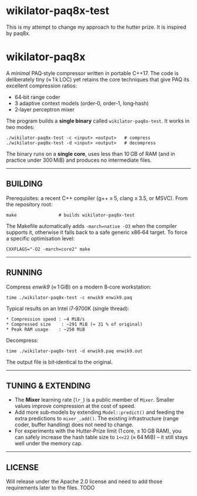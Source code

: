 # wikilator-paq8x-test
This is my attempt to change my approach to the hutter prize.  It is inspired by paq8x.


wikilator-paq8x
==============

A *minimal* PAQ‑style compressor written in portable C++17.
The code is deliberately tiny (≈ 1 k LOC) yet retains the core
techniques that give PAQ its excellent compression ratios:

* 64‑bit range coder
* 3 adaptive context models (order‑0, order‑1, long‑hash)
* 2‑layer perceptron mixer

The program builds a **single binary** called
`wikilator-paq8x-test`.  It works in two modes:

    ./wikilator-paq8x-test -c <input> <output>   # compress
    ./wikilator-paq8x-test -d <input> <output>   # decompress

The binary runs on a **single core**, uses less than 10 GB of RAM
(and in practice under 300 MiB) and produces no intermediate
files.

--------------------------------------------------------------------
BUILDING
--------------------------------------------------------------------
Prerequisites: a recent C++ compiler (g++ ≥ 5, clang ≥ 3.5,
or MSVC).  From the repository root:

    make                # builds wikilator-paq8x-test

The Makefile automatically adds `-march=native -O3` when the
compiler supports it, otherwise it falls back to a safe generic
x86‑64 target.  To force a specific optimisation level:

    CXXFLAGS="-O2 -march=core2" make

--------------------------------------------------------------------
RUNNING
--------------------------------------------------------------------
Compress *enwik9* (≈ 1 GiB) on a modern 8‑core workstation:

    time ./wikilator-paq8x-test -c enwik9 enwik9.paq

Typical results on an Intel i7‑9700K (single thread):

    * Compression speed : ~4 MiB/s
    * Compressed size    : ~291 MiB (≈ 31 % of original)
    * Peak RAM usage    : ~250 MiB

Decompress:

    time ./wikilator-paq8x-test -d enwik9.paq enwik9.out

The output file is bit‑identical to the original.

--------------------------------------------------------------------
TUNING & EXTENDING
--------------------------------------------------------------------
* The **Mixer** learning rate (`lr_`) is a public member of `Mixer`.
  Smaller values improve compression at the cost of speed.
* Add more sub‑models by extending `Model::predict()` and feeding the
  extra predictions to `mixer_.add()`.  The existing infrastructure
  (range coder, buffer handling) does not need to change.
* For experiments with the Hutter‑Prize limit (1 core, ≤ 10 GB RAM),
  you can safely increase the hash table size to `1<<22` (≈ 64 MiB)
  – it still stays well under the memory cap.

--------------------------------------------------------------------
LICENSE
--------------------------------------------------------------------
Will release under the Apache 2.0 license and need to add those requirements later to the files. TODO

